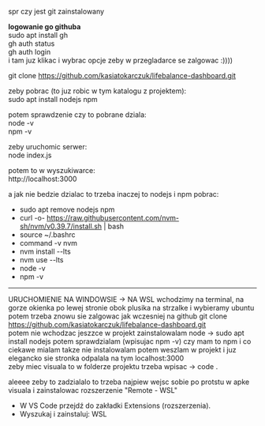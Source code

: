 spr czy jest git zainstalowany  

**logowanie go githuba**  
sudo apt install gh  
gh auth status  
gh auth login  
i tam juz klikac i wybrac opcje zeby w przegladarce se zalgowac :))))


git clone https://github.com/kasiatokarczuk/lifebalance-dashboard.git  

zeby pobrac (to juz robic w tym katalogu z projektem):   
sudo apt install nodejs npm  

potem sprawdzenie czy to pobrane dziala:  
node -v  
npm -v  

zeby uruchomic serwer:   
node index.js  

potem to w wyszukiwarce:   
http://localhost:3000  



a jak nie bedzie dzialac to trzeba inaczej to nodejs i npm pobrac: 
- sudo apt remove nodejs npm
- curl -o- https://raw.githubusercontent.com/nvm-sh/nvm/v0.39.7/install.sh | bash
- source ~/.bashrc
- command -v nvm
- nvm install --lts
- nvm use --lts
- node -v
- npm -v



--------------------------------------------------------
URUCHOMIENIE NA WINDOWSIE -> NA WSL 
wchodzimy na terminal, na gorze okienka po lewej stronie obok plusika na strzalke i wybieramy ubuntu  
potem trzeba znowu sie zalgowac jak wczesniej na github 
git clone https://github.com/kasiatokarczuk/lifebalance-dashboard.git    
potem nie wchodzac jeszzce w projekt zainstalowalam node -> sudo apt install nodejs
potem sprawdzialam (wpisujac npm -v) czy mam to npm i co ciekawe mialam takze nie instalowalam
potem weszlam w projekt i juz elegancko sie stronka odpalala na tym localhost:3000  
zeby miec visuala to w folderze projektu trzeba wpisac -> code .  


aleeee zeby to zadzialalo to trzeba najpiew wejsc sobie po protstu w apke visuala i zainstalowac rozszerzenie "Remote - WSL"  
- W VS Code przejdź do zakładki Extensions (rozszerzenia).
- Wyszukaj i zainstaluj: WSL



